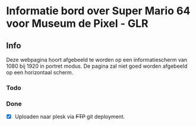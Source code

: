 # Informatie bord over Super Mario 64 voor Museum de Pixel - GLR

## Info
Deze webpagina hoort afgebeeld te worden op een informatiescherm van 1080 bij 1920 in portret modus. De pagina zal niet goed worden afgebeeld op een horizontaal scherm.

### Todo

### Done
- [x] Uploaden naar plesk via ~~FTP~~ git deployment.